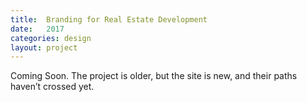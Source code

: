 ```yaml
---
title:  Branding for Real Estate Development
date:   2017
categories: design
layout: project
---
```


Coming Soon. The project is older, but the site is new, and their paths haven’t crossed yet.
